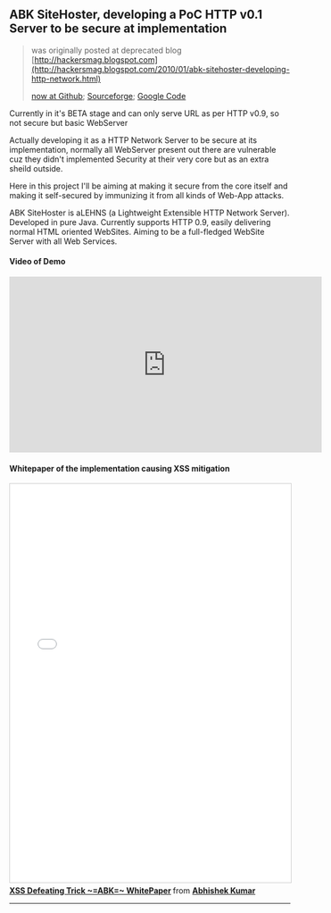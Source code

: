 ## ABK SiteHoster, developing a PoC HTTP v0.1 Server to be secure at implementation

> was originally posted at deprecated blog [http://hackersmag.blogspot.com](http://hackersmag.blogspot.com/2010/01/abk-sitehoster-developing-http-network.html)
>
> [now at Github](https://github.com/abhishekkr/sitehoster); [Sourceforge](http://sourceforge.net/projects/sitehoster/); [Google Code](http://code.google.com/p/sitehoster/)

Currently in it's BETA stage and can only serve URL as per HTTP v0.9, so not secure but basic WebServer

Actually developing it as a HTTP Network Server to be secure at its implementation, normally all WebServer present out there are vulnerable cuz they didn't implemented Security at their very core but as an extra sheild outside.

Here in this project I'll be aiming at making it secure from the core itself and making it self-secured by immunizing it from all kinds of Web-App attacks.


ABK SiteHoster is aLEHNS (a Lightweight Extensible HTTP Network Server). Developed in pure Java. Currently supports HTTP 0.9, easily delivering normal HTML oriented WebSites. Aiming to be a full-fledged WebSite Server with all Web Services.


#### Video of Demo

<iframe width="560" height="315" src="https://www.youtube.com/embed/ENiiAccY1v0" frameborder="0" allow="accelerometer; autoplay; encrypted-media; gyroscope; picture-in-picture" allowfullscreen></iframe>


#### Whitepaper of the implementation causing XSS mitigation

<iframe src="//www.slideshare.net/slideshow/embed_code/key/g2HTuPNOQfP8Qf" width="668" height="714" frameborder="0" marginwidth="0" marginheight="0" scrolling="no" style="border:1px solid #CCC; border-width:1px; margin-bottom:5px; max-width: 100%;" allowfullscreen> </iframe> <div style="margin-bottom:5px"> <strong> <a href="//www.slideshare.net/AbhishekKr/whitepaper-abktrick-to-subvert-xss" title="XSS Defeating Trick ~=ABK=~ WhitePaper" target="_blank">XSS Defeating Trick ~=ABK=~ WhitePaper</a> </strong> from <strong><a href="https://www.slideshare.net/AbhishekKr" target="_blank">Abhishek Kumar</a></strong> </div>

---
